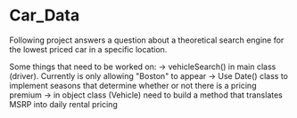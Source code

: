 # Car_Data

Following project answers a question about a theoretical search engine for the lowest priced car in a specific location. 

Some things that need to be worked on:
      -> vehicleSearch() in main class (driver). Currently is only allowing "Boston" to appear
      -> Use Date() class to implement seasons that determine whether or not there is a pricing premium
      -> in object class (Vehicle) need to build a method that translates MSRP into daily rental pricing
    
